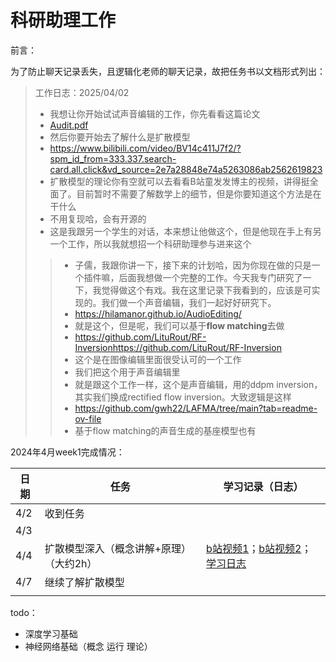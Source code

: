 # 科研助理工作

前言：

为了防止聊天记录丢失，且逻辑化老师的聊天记录，故把任务书以文档形式列出：



> 工作日志：2025/04/02
>
> - 我想让你开始试试声音编辑的工作，你先看看这篇论文
> - [Audit.pdf](./assets/Audit.pdf)
> - 然后你要开始去了解什么是扩散模型
> - https://www.bilibili.com/video/BV14c411J7f2/?spm_id_from=333.337.search-card.all.click&vd_source=2e7a28848e74a5263086ab2562619823
> - 扩散模型的理论你有空就可以去看看B站童发发博主的视频，讲得挺全面了。目前暂时不需要了解数学上的细节，但是你要知道这个方法是在干什么
> - 不用复现哈，会有开源的
> - 这是我跟另一个学生的对话，本来想让他做这个，但是他现在手上有另一个工作，所以我就想招一个科研助理参与进来这个
>
> > - 子儒，我跟你讲一下，接下来的计划哈，因为你现在做的只是一个插件嘛，后面我想做一个完整的工作。今天我专门研究了一下，我觉得做这个有戏。我在这里记录下我看到的，应该是可实现的。我们做一个声音编辑，我们一起好好研究下。
> > - https://hilamanor.github.io/AudioEditing/
> > - 就是这个，但是呢，我们可以基于**flow matching**去做
> > - https://github.com/LituRout/RF-Inversionhttps://github.com/LituRout/RF-Inversion
> > - 这个是在图像编辑里面很受认可的一个工作
> > - 我们把这个用于声音编辑里
> > - 就是跟这个工作一样，这个是声音编辑，用的ddpm inversion，其实我们换成rectified flow inversion。大致逻辑是这样
> > - https://github.com/gwh22/LAFMA/tree/main?tab=readme-ov-file
> > - 基于flow matching的声音生成的基座模型也有
>
> 

2024年4月week1完成情况：

| 日期 | 任务                                    | 学习记录（日志）                                             |
| ---- | --------------------------------------- | ------------------------------------------------------------ |
| 4/2  | 收到任务                                |                                                              |
| 4/3  |                                         |                                                              |
| 4/4  | 扩散模型深入（概念讲解+原理）（大约2h） | [b站视频1](https://www.bilibili.com/video/BV14c411J7f2/)；[b站视频2](https://www.bilibili.com/video/BV1xih7ecEMb/)；[学习日志]() |
| 4/7  | 继续了解扩散模型                        |                                                              |
|      |                                         |                                                              |

todo：

- 深度学习基础
- 神经网络基础（概念 运行 理论）

